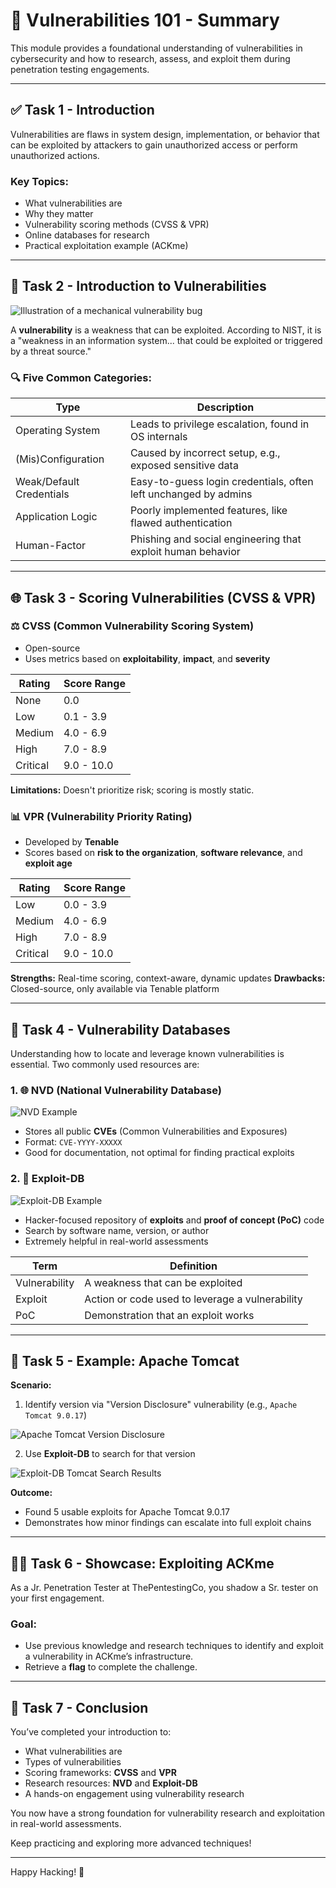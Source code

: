 # 🔐 Vulnerabilities 101 - Summary

This module provides a foundational understanding of vulnerabilities in cybersecurity and how to research, assess, and exploit them during penetration testing engagements.

---

## ✅ Task 1 - Introduction

Vulnerabilities are flaws in system design, implementation, or behavior that can be exploited by attackers to gain unauthorized access or perform unauthorized actions.

### Key Topics:

* What vulnerabilities are
* Why they matter
* Vulnerability scoring methods (CVSS & VPR)
* Online databases for research
* Practical exploitation example (ACKme)

---

## 🧰 Task 2 - Introduction to Vulnerabilities

![Illustration of a mechanical vulnerability bug](https://github.com/user-attachments/assets/3eca297f-04e8-4485-8bca-828d95a9ceac)

A **vulnerability** is a weakness that can be exploited. According to NIST, it is a "weakness in an information system... that could be exploited or triggered by a threat source."

### 🔍 Five Common Categories:

| Type                     | Description                                                     |
| ------------------------ | --------------------------------------------------------------- |
| Operating System         | Leads to privilege escalation, found in OS internals            |
| (Mis)Configuration       | Caused by incorrect setup, e.g., exposed sensitive data         |
| Weak/Default Credentials | Easy-to-guess login credentials, often left unchanged by admins |
| Application Logic        | Poorly implemented features, like flawed authentication         |
| Human-Factor             | Phishing and social engineering that exploit human behavior     |

---

## 🌐 Task 3 - Scoring Vulnerabilities (CVSS & VPR)

### ⚖️ CVSS (Common Vulnerability Scoring System)

* Open-source
* Uses metrics based on **exploitability**, **impact**, and **severity**

| Rating   | Score Range |
| -------- | ----------- |
| None     | 0.0         |
| Low      | 0.1 - 3.9   |
| Medium   | 4.0 - 6.9   |
| High     | 7.0 - 8.9   |
| Critical | 9.0 - 10.0  |

**Limitations:** Doesn't prioritize risk; scoring is mostly static.

### 📊 VPR (Vulnerability Priority Rating)

* Developed by **Tenable**
* Scores based on **risk to the organization**, **software relevance**, and **exploit age**

| Rating   | Score Range |
| -------- | ----------- |
| Low      | 0.0 - 3.9   |
| Medium   | 4.0 - 6.9   |
| High     | 7.0 - 8.9   |
| Critical | 9.0 - 10.0  |

**Strengths:** Real-time scoring, context-aware, dynamic updates
**Drawbacks:** Closed-source, only available via Tenable platform

---

## 📃 Task 4 - Vulnerability Databases

Understanding how to locate and leverage known vulnerabilities is essential. Two commonly used resources are:

### 1. 🌐 NVD (National Vulnerability Database)

![NVD Example](https://github.com/user-attachments/assets/322ffbb8-b2fa-443b-b677-f001b9c04f8d)

* Stores all public **CVEs** (Common Vulnerabilities and Exposures)
* Format: `CVE-YYYY-XXXXX`
* Good for documentation, not optimal for finding practical exploits

### 2. 🔧 Exploit-DB

![Exploit-DB Example](https://github.com/user-attachments/assets/f339804b-0c44-4c0c-9eec-96657d14d994)

* Hacker-focused repository of **exploits** and **proof of concept (PoC)** code
* Search by software name, version, or author
* Extremely helpful in real-world assessments

| Term          | Definition                                      |
| ------------- | ----------------------------------------------- |
| Vulnerability | A weakness that can be exploited                |
| Exploit       | Action or code used to leverage a vulnerability |
| PoC           | Demonstration that an exploit works             |

---

## 🔎 Task 5 - Example: Apache Tomcat

**Scenario:**

1. Identify version via "Version Disclosure" vulnerability (e.g., `Apache Tomcat 9.0.17`)

![Apache Tomcat Version Disclosure](https://github.com/user-attachments/assets/e22a6597-2ffd-43d5-8a15-7e375bc95c50)

2. Use **Exploit-DB** to search for that version

![Exploit-DB Tomcat Search Results](https://github.com/user-attachments/assets/93e3cee6-53b0-42fe-8b37-93c26bed94fd)

**Outcome:**

* Found 5 usable exploits for Apache Tomcat 9.0.17
* Demonstrates how minor findings can escalate into full exploit chains

---

## 👨‍💼 Task 6 - Showcase: Exploiting ACKme

As a Jr. Penetration Tester at ThePentestingCo, you shadow a Sr. tester on your first engagement.

### Goal:

* Use previous knowledge and research techniques to identify and exploit a vulnerability in ACKme’s infrastructure.
* Retrieve a **flag** to complete the challenge.

---

## 🎉 Task 7 - Conclusion

You’ve completed your introduction to:

* What vulnerabilities are
* Types of vulnerabilities
* Scoring frameworks: **CVSS** and **VPR**
* Research resources: **NVD** and **Exploit-DB**
* A hands-on engagement using vulnerability research

You now have a strong foundation for vulnerability research and exploitation in real-world assessments.

Keep practicing and exploring more advanced techniques!

---

Happy Hacking! 🚀
